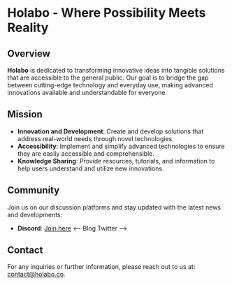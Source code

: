 # Holabo - Where Possibility Meets Reality

## Overview

**Holabo** is dedicated to transforming innovative ideas into tangible solutions that are accessible to the general public. Our goal is to bridge the gap between cutting-edge technology and everyday use, making advanced innovations available and understandable for everyone.

## Mission

- **Innovation and Development**: Create and develop solutions that address real-world needs through novel technologies.
- **Accessibility**: Implement and simplify advanced technologies to ensure they are easily accessible and comprehensible.
- **Knowledge Sharing**: Provide resources, tutorials, and information to help users understand and utilize new innovations.

## Community

Join us on our discussion platforms and stay updated with the latest news and developments:

- **Discord**: [Join here](https://discord.gg/TjNc39tVbj)
<--
  Blog
  Twitter
-->

## Contact

For any inquiries or further information, please reach out to us at: [contact@holabo.co](mailto:contact@holabo.co).
